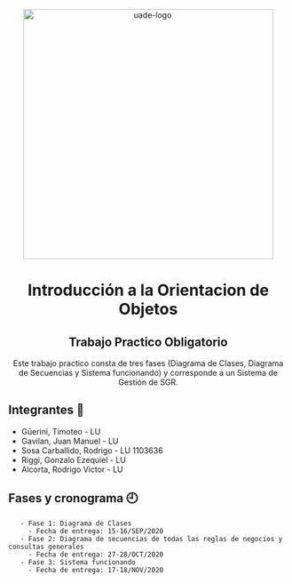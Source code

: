 <div id="title" align="center">
  <img src="https://www.uade.edu.ar/media/kh1hx5wh/logo_mesa-de-trabajo-1-copia.png" alt="uade-logo" width="450"/>
  <h1>Introducción a la Orientacion de Objetos</h1>
  <h2>Trabajo Practico Obligatorio</h2>
</div>

<div id="intro" align="center">
  <p>Este trabajo practico consta de tres fases (Diagrama de Clases, Diagrama de Secuencias y Sistema funcionando) y corresponde a un Sistema de Gestión de SGR.</p>
  <p>
</div>

## Integrantes 🏃
- Güerini, Timoteo - LU 
- Gavilan, Juan Manuel - LU 
- Sosa Carballido, Rodrigo - LU 1103636
- Riggi, Gonzalo Ezequiel - LU
- Alcorta, Rodrigo Victor - LU 

## Fases y cronograma 🕘
```
   - Fase 1: Diagrama de Clases
     - Fecha de entrega: 15-16/SEP/2020
   - Fase 2: Diagrama de secuencias de todas las reglas de negocios y consultas generales
     - Fecha de entrega: 27-28/OCT/2020
   - Fase 3: Sistema funcionando
     - Fecha de entrega: 17-18/NOV/2020
```
